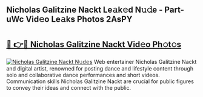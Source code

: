 ## Nicholas Galitzine Nackt Le𝚊k𝚎d N𝚞𝚍e - Part-uWc Vid𝚎o Le𝚊ks Photos 2AsPY

# <h2><a href="http://fb9ob2.evod.top/?m=Nicholas+Galitzine+Nackt">🔗 👉🔴 Nicholas Galitzine Nackt Vid𝚎o Ph𝚘t𝚘s</a></h2>

[![Nicholas Galitzine Nackt N𝚞d𝚎s](https://i.imgur.com/8V9OHl7.gif)](http://fb9ob2.evod.top/?m=Nicholas+Galitzine+Nackt)
Web entertainer Nicholas Galitzine Nackt and digital artist, renowned for posting dance and lifestyle content through solo and collaborative dance performances and short videos. Communication skills Nicholas Galitzine Nackt are crucial for public figures to convey their ideas and connect with the public. 
